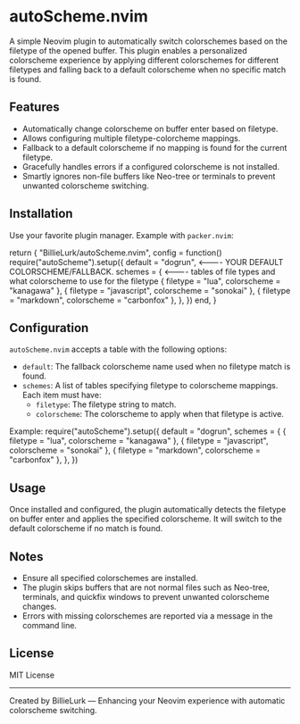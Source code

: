 # autoScheme.nvim

A simple Neovim plugin to automatically switch colorschemes based on the filetype of the opened buffer. This plugin enables a personalized colorscheme experience by applying different colorschemes for different filetypes and falling back to a default colorscheme when no specific match is found.

## Features

- Automatically change colorscheme on buffer enter based on filetype.
- Allows configuring multiple filetype-colorcheme mappings.
- Fallback to a default colorscheme if no mapping is found for the current filetype.
- Gracefully handles errors if a configured colorscheme is not installed.
- Smartly ignores non-file buffers like Neo-tree or terminals to prevent unwanted colorscheme switching.

## Installation

Use your favorite plugin manager. Example with `packer.nvim`:

return {
  "BillieLurk/autoScheme.nvim",
  config = function()
    require("autoScheme").setup({
      default = "dogrun", <---- YOUR DEFAULT COLORSCHEME/FALLBACK. 
      schemes = { <---- tables of file types and what colorscheme to use for the filetype
        { filetype = "lua", colorscheme = "kanagawa" },
        { filetype = "javascript", colorscheme = "sonokai" },
        { filetype = "markdown", colorscheme = "carbonfox" },
      },
    })
  end,
}

## Configuration

`autoScheme.nvim` accepts a table with the following options:

- `default`: The fallback colorscheme name used when no filetype match is found.
- `schemes`: A list of tables specifying filetype to colorscheme mappings. Each item must have:
  - `filetype`: The filetype string to match.
  - `colorscheme`: The colorscheme to apply when that filetype is active.

Example:
    require("autoScheme").setup({
      default = "dogrun",
      schemes = {
        { filetype = "lua", colorscheme = "kanagawa" },
        { filetype = "javascript", colorscheme = "sonokai" },
        { filetype = "markdown", colorscheme = "carbonfox" },
      },
    })

## Usage

Once installed and configured, the plugin automatically detects the filetype on buffer enter and applies the specified colorscheme. It will switch to the default colorscheme if no match is found.

## Notes

- Ensure all specified colorschemes are installed.
- The plugin skips buffers that are not normal files such as Neo-tree, terminals, and quickfix windows to prevent unwanted colorscheme changes.
- Errors with missing colorschemes are reported via a message in the command line.

## License

MIT License

---

Created by BillieLurk — Enhancing your Neovim experience with automatic colorscheme switching.
